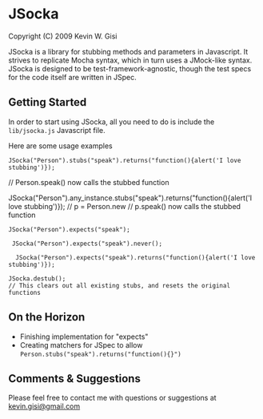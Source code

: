 JSocka
======
Copyright (C) 2009 Kevin W. Gisi

JSocka is a library for stubbing methods and parameters in Javascript. It strives to replicate Mocha syntax, which in turn uses a JMock-like syntax. JSocka is designed to be test-framework-agnostic, though the test specs for the code itself are written in JSpec.

Getting Started
---------------
In order to start using JSocka, all you need to do is include the `lib/jsocka.js` Javascript file.

Here are some usage examples

	JSocka("Person").stubs("speak").returns("function(){alert('I love stubbing')});
 // Person.speak() now calls the stubbed function

  JSocka("Person").any_instance.stubs("speak").returns("function(){alert('I love stubbing')});
   // p = Person.new
    // p.speak() now calls the stubbed function

    JSocka("Person").expects("speak");

     JSocka("Person").expects("speak").never();

      JSocka("Person").expects("speak").returns("function(){alert('I love stubbing')});

	JSocka.destub();
	// This clears out all existing stubs, and resets the original functions

On the Horizon
--------------
* Finishing implementation for "expects"
* Creating matchers for JSpec to allow `Person.stubs("speak").returns("function(){}")`

Comments & Suggestions
----------------------
Please feel free to contact me with questions or suggestions at kevin.gisi@gmail.com
